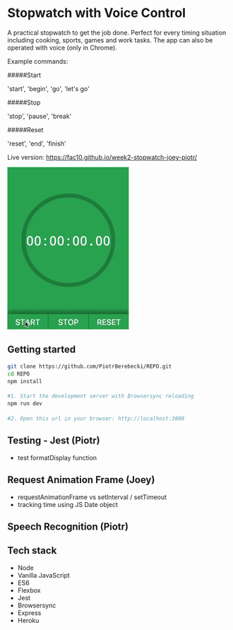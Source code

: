 # Stopwatch with Voice Control

A practical stopwatch to get the job done. Perfect for every timing situation including cooking, sports, games and work tasks. The app can also be operated with voice (only in Chrome).

Example commands:

#####Start

'start', 'begin', 'go', 'let's go'

#####Stop

'stop', 'pause', 'break'

#####Reset

'reset', 'end', 'finish'

Live version: https://fac10.github.io/week2-stopwatch-joey-piotr/

<img src="./src/graphics/screencast.gif" width="275px" height="auto">


## Getting started

```sh
git clone https://github.com/PiotrBerebecki/REPO.git
cd REPO
npm install

#1. Start the development server with Browsersync reloading
npm run dev

#2. Open this url in your browser: http://localhost:3000
```


## Testing - Jest (Piotr)

- test formatDisplay function


## Request Animation Frame (Joey)

- requestAnimationFrame vs setInterval / setTimeout
- tracking time using JS Date object



## Speech Recognition (Piotr)





## Tech stack
* Node
* Vanilla JavaScript
* ES6
* Flexbox
* Jest
* Browsersync
* Express
* Heroku
